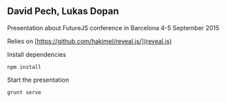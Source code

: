 ## David Pech, Lukas Dopan
Presentation about FutureJS conference in Barcelona 4-5 September 2015

Relies on [https://github.com/hakimel/reveal.js/](reveal.js)

Install dependencies


```
npm install
```

Start the presentation

```
grunt serve
```
